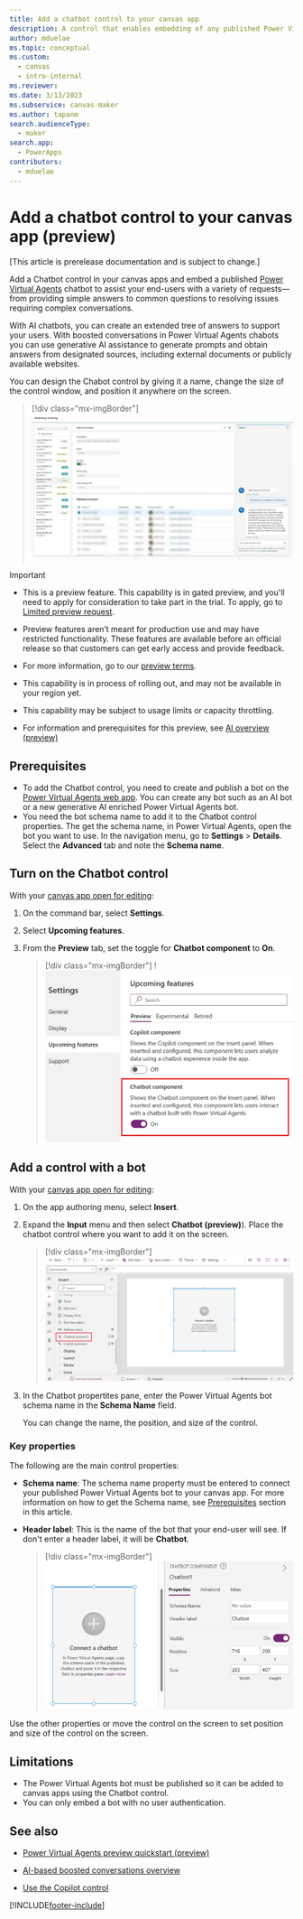 ```yaml
---
title: Add a chatbot control to your canvas app
description: A control that enables embedding of any published Power Virtual Agent (PVA) bot into Power Apps for end-user.
author: mduelae
ms.topic: conceptual
ms.custom: 
  - canvas
  - intro-internal
ms.reviewer: 
ms.date: 3/13/2023
ms.subservice: canvas-maker
ms.author: tapanm
search.audienceType: 
  - maker
search.app: 
  - PowerApps
contributors:
  - mduelae
---
```


# Add a chatbot control to your canvas app (preview)

[This article is prerelease documentation and is subject to change.]

Add a Chatbot control in your canvas apps and embed a published [Power Virtual Agents](/power-virtual-agents/fundamentals-what-is-power-virtual-agents) chatbot to assist your end-users with a variety of requests&mdash;from providing simple answers to common questions to resolving issues requiring complex conversations. 

With AI chatbots, you can create an extended tree of answers to support your users. With boosted conversations in Power Virtual Agents chabots you can use generative AI assistance to generate prompts and obtain answers from designated sources, including external documents or publicly available websites.

You can design the Chabot control by giving it a name, change the size of the control window, and position it anywhere on the screen.

> [!div class="mx-imgBorder"]
> ![Sample Chabot control in a canvas app.](media/chatbot-control/ai-chatbot-control-1.png)


> [!IMPORTANT]
>
> - This is a preview feature. This capability is in gated preview, and you'll need to apply for consideration to take part in the trial. To apply, go to [Limited preview request](https://forms.office.com/Pages/ResponsePage.aspx?id=v4j5cvGGr0GRqy180BHbR2LogRPRiTJDo1Rd8KnmcFRUMzlLTDZVQlJKSzNIWkVCMzE0VDFYVzk2QS4u).
>
> - Preview features aren’t meant for production use and may have restricted functionality. These features are available before an official release so that customers can get early access and provide feedback.
>
> - For more information, go to our [preview terms](https://go.microsoft.com/fwlink/?linkid=2189520).
>
> - This capability is in process of rolling out, and may not be available in your region yet.
>
> - This capability  may be subject to usage limits or capacity throttling.
> 
> - For information and prerequisites for this preview, see [AI overview (preview)](ai-overview.md)


## Prerequisites 

- To add the Chatbot control, you need to create and publish a bot on the [Power Virtual Agents web app](/power-virtual-agents/fundamentals-what-is-power-virtual-agents-portal).  You can create any bot such as an AI bot or a new generative AI enriched Power Virtual Agents bot.
- You need the bot schema name to add it to the Chatbot control properties. The get the schema name, in Power Virtual Agents, open the bot you want to use. In the navigation menu, go to **Settings** > **Details**. Select the **Advanced** tab and note the **Schema name**.


## Turn on the Chatbot control

With your [canvas app open for editing](edit-app.md):

1. On the command bar, select **Settings**.
2. Select **Upcoming features**.
3. From the **Preview** tab, set the toggle for **Chatbot component** to **On**.

   > [!div class="mx-imgBorder"]
   > !![Turn on Chatbot control.](media/chatbot-control/ai-chatbot-control-2.png)

## Add a control with a bot

With your [canvas app open for editing](edit-app.md):

1. On the app authoring menu, select **Insert**.
2. Expand the **Input** menu and then select **Chatbot (preview)**). Place the chatbot control where you want to add it on the screen. 

   > [!div class="mx-imgBorder"]
   > ![Add the Chatbot control.](media/chatbot-control/ai-chatbot-control-3.png)

2. In the Chatbot propertites pane, enter the Power Virtual Agents bot schema name in the **Schema Name** field.

    You can change the name, the position, and size of the control.

### Key properties 

The following are the main control properties: 

- **Schema name**:  The schema name property must be entered to connect your published Power Virtual Agents bot to your canvas app. For more information on how to get the Schema name, see [Prerequisites](add-ai-chatbot.md#prerequisites) section in this article.

- **Header label**: This is the name of the bot that your end-user will see. If don't enter a header label, it will be **Chatbot**.

  > [!div class="mx-imgBorder"]
  > ![Add schema name.](media/chatbot-control/ai-chatbot-control-4.png)

Use the other properties or move the control on the screen to set position and size of the control on the screen. 

## Limitations

- The Power Virtual Agents bot must be published so it can be added to canvas apps using the Chatbot control.
- You can only embed a bot with no user authentication.

## See also

- [Power Virtual Agents preview quickstart (preview)](/power-virtual-agents/preview/quickstart)

- [AI-based boosted conversations overview](https://learn.microsoft.com/en-us/power-virtual-agents/nlu-gpt-overview)

- [Use the Copilot control](add-ai-copilot.md)


[!INCLUDE[footer-include](../../includes/footer-banner.md)]
